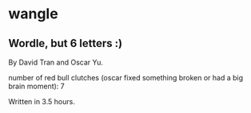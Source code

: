 # wangle
## Wordle, but 6 letters :)
By David Tran and Oscar Yu.

number of red bull clutches (oscar fixed something broken or had a big brain moment): 7

Written in 3.5 hours.

